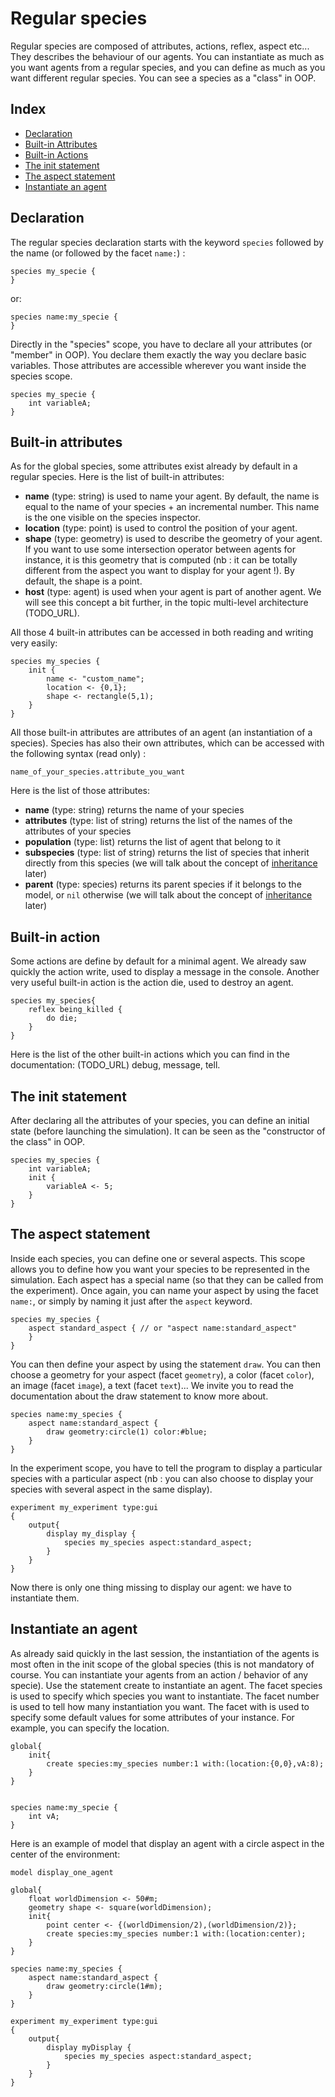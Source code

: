 # Regular species

Regular species are composed of attributes, actions, reflex, aspect etc... They describes the behaviour of our agents. You can instantiate as much as you want agents from a regular species, and you can define as much as you want different regular species. You can see a species as a "class" in OOP.

## Index

* [Declaration](#declaration)
* [Built-in Attributes](#built-in-attributes)
* [Built-in Actions](#built-in-actions)
* [The init statement](#the-init-statement)
* [The aspect statement](#the-aspect-statement)
* [Instantiate an agent](#instantiate-an-agent)

## Declaration

The regular species declaration starts with the keyword `species` followed by the name (or followed by the facet `name:`) :

```
species my_specie {
}
```

or:

```
species name:my_specie {
}
```

Directly in the "species" scope, you have to declare all your attributes (or "member" in OOP). You declare them exactly the way you declare basic variables. Those attributes are accessible wherever you want inside the species scope.

```
species my_specie {
	int variableA;
}
```

## Built-in attributes

As for the global species, some attributes exist already by default in a regular species. Here is the list of built-in attributes:

* **name** (type: string) is used to name your agent. By default, the name is equal to the name of your species + an incremental number. This name is the one visible on the species inspector.
* **location** (type: point) is used to control the position of your agent. 
* **shape** (type: geometry) is used to describe the geometry of your agent. If you want to use some intersection operator between agents for instance, it is this geometry that is computed (nb : it can be totally different from the aspect you want to display for your agent !). By default, the shape is a point.
* **host** (type: agent) is used when your agent is part of another agent. We will see this concept a bit further, in the topic multi-level architecture (TODO_URL).

All those 4 built-in attributes can be accessed in both reading and writing very easily:

```
species my_species {
	init {
		name <- "custom_name";
		location <- {0,1};
		shape <- rectangle(5,1);
	}
}
```

All those built-in attributes are attributes of an agent (an instantiation of a species). Species has also their own attributes, which can be accessed with the following syntax (read only) :

```
name_of_your_species.attribute_you_want
```

Here is the list of those attributes:

* **name** (type: string) returns the name of your species
* **attributes** (type: list of string) returns the list of the names of the attributes of your species
* **population** (type: list) returns the list of agent that belong to it 
* **subspecies** (type: list of string) returns the list of species that inherit directly from this species (we will talk about the concept of [inheritance](Inheritance) later)
* **parent** (type: species) returns its parent species if it belongs to the model, or `nil` otherwise (we will talk about the concept of [inheritance](Inheritance) later)

## Built-in action

Some actions are define by default for a minimal agent. We already saw quickly the action write, used to display a message in the console.
Another very useful built-in action is the action die, used to destroy an agent.

```
species my_species{
    reflex being_killed {
        do die;
    }
}
```

Here is the list of the other built-in actions which you can find in the documentation: (TODO_URL) debug, message, tell.

## The init statement

After declaring all the attributes of your species, you can define an initial state (before launching the simulation). It can be seen as the "constructor of the class" in OOP.

```
species my_species {
	int variableA;
	init {
		variableA <- 5;
	}
}
```

## The aspect statement

Inside each species, you can define one or several aspects. This scope allows you to define how you want your species to be represented in the simulation.
Each aspect has a special name (so that they can be called from the experiment). Once again, you can name your aspect by using the facet `name:`, or simply by naming it just after the `aspect` keyword.

```
species my_species {
	aspect standard_aspect { // or "aspect name:standard_aspect"
	}
}
```

You can then define your aspect by using the statement `draw`. You can then choose a geometry for your aspect (facet `geometry`), a color (facet `color`), an image (facet `image`), a text (facet `text`)... We invite you to read the documentation about the draw statement to know more about.

```
species name:my_species {
	aspect name:standard_aspect {
		draw geometry:circle(1) color:#blue;
	}
}
```

In the experiment scope, you have to tell the program to display a particular species with a particular aspect (nb : you can also choose to display your species with several aspect in the same display). 

```
experiment my_experiment type:gui
{
	output{
		display my_display {
			species my_species aspect:standard_aspect;
		}
	}
}
```

Now there is only one thing missing to display our agent: we have to instantiate them.

## Instantiate an agent

As already said quickly in the last session, the instantiation of the agents is most often in the init scope of the global species (this is not mandatory of course. You can instantiate your agents from an action / behavior of any specie). Use the statement create to instantiate an agent. 
The facet species is used to specify which species you want to instantiate. 
The facet number is used to tell how many instantiation you want. 
The facet with is used to specify some default values for some attributes of your instance. For example, you can specify the location.

```
global{
	init{
		create species:my_species number:1 with:(location:{0,0},vA:8);
	}
}


species name:my_specie {
	int vA;
}
```

Here is an example of model that display an agent with a circle aspect in the center of the environment:

```
model display_one_agent

global{
	float worldDimension <- 50#m;
	geometry shape <- square(worldDimension);
	init{
		point center <- {(worldDimension/2),(worldDimension/2)};
		create species:my_species number:1 with:(location:center);
	}
}

species name:my_species {
	aspect name:standard_aspect {
		draw geometry:circle(1#m);
	}
}

experiment my_experiment type:gui
{
	output{
		display myDisplay {
			species my_species aspect:standard_aspect;
		}
	}
}
```